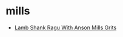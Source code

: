 # mills

 * [Lamb Shank Ragu With Anson Mills Grits](index/l/lamb-shank-ragu-with-anson-mills-grits-355529.json)
